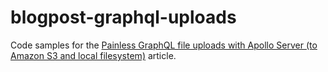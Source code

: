 # blogpost-graphql-uploads

Code samples for the [Painless GraphQL file uploads with Apollo Server (to Amazon S3 and local filesystem)](https://dev.to/fhpriamo/painless-graphql-file-uploads-with-apollo-server-to-amazon-s3-and-local-filesystem-1bn0) article.
